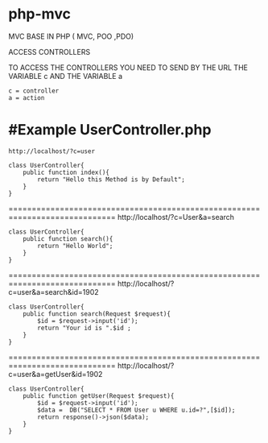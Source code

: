 # php-mvc
MVC BASE IN PHP ( MVC, POO ,PDO)


ACCESS CONTROLLERS

TO ACCESS THE CONTROLLERS YOU NEED TO SEND BY THE URL
THE VARIABLE c AND THE VARIABLE a

    c = controller
    a = action

#Example UserController.php
=============================================================================
    http://localhost/?c=user

    class UserController{
        public function index(){
            return "Hello this Method is by Default";
        }
    }
=============================================================================
    http://localhost/?c=User&a=search

    class UserController{
        public function search(){
            return "Hello World";
        }
    }
=============================================================================
    http://localhost/?c=user&a=search&id=1902

    class UserController{
        public function search(Request $request){
            $id = $request->input('id');
            return "Your id is ".$id ;
        }
    }
=============================================================================
    http://localhost/?c=user&a=getUser&id=1902

    class UserController{
        public function getUser(Request $request){
            $id = $request->input('id');
            $data =  DB("SELECT * FROM User u WHERE u.id=?",[$id]);
            return response()->json($data);
        }
    }
